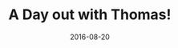 ---
title: A Day out with Thomas!
description: The classic Thomas the Tank Engine, up close and personal.
permalink: /posts/day-out-with-thomas/
date: 2016-08-20
tagz:
 - eastern ontario
 - things to do
---